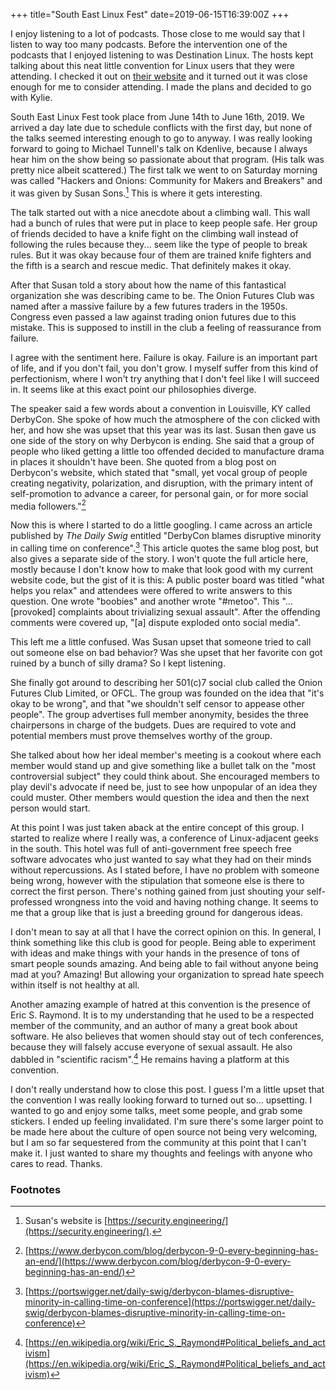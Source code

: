 +++
title="South East Linux Fest"
date=2019-06-15T16:39:00Z
+++

I enjoy listening to a lot of podcasts. Those close to me would say that I
listen to way too many podcasts. Before the intervention one of the podcasts
that I enjoyed listening to was Destination Linux. The hosts kept talking about
this neat little convention for Linux users that they were attending. I checked
it out on [their website](http://southeastlinuxfest.org) and it turned out it
was close enough for me to consider attending. I made the plans and decided to
go with Kylie.

South East Linux Fest took place from June 14th to June 16th, 2019. We arrived a
day late due to schedule conflicts with the first day, but none of the talks
seemed interesting enough to go to anyway. I was really looking forward to going
to Michael Tunnell's talk on Kdenlive, because I always hear him on the show
being so passionate about that program. (His talk was pretty nice albeit
scattered.) The first talk we went to on Saturday morning was called "Hackers
and Onions: Community for Makers and Breakers" and it was given by Susan
Sons.[^1] This is where it gets interesting.

The talk started out with a nice anecdote about a climbing wall. This wall had a
bunch of rules that were put in place to keep people safe. Her group of friends
decided to have a knife fight on the climbing wall instead of following the
rules because they... seem like the type of people to break rules. But it was
okay because four of them are trained knife fighters and the fifth is a search
and rescue medic. That definitely makes it okay.

After that Susan told a story about how the name of this fantastical
organization she was describing came to be. The Onion Futures Club was named
after a massive failure by a few futures traders in the 1950s. Congress even
passed a law against trading onion futures due to this mistake. This is supposed
to instill in the club a feeling of reassurance from failure.

I agree with the sentiment here. Failure is okay. Failure is an important part
of life, and if you don't fail, you don't grow. I myself suffer from this kind
of perfectionism, where I won't try anything that I don't feel like I will
succeed in. It seems like at this exact point our philosophies diverge.

The speaker said a few words about a convention in Louisville, KY called
DerbyCon. She spoke of how much the atmosphere of the con clicked with her, and
how she was upset that this year was its last. Susan then gave us one side of
the story on why Derbycon is ending. She said that a group of people who liked
getting a little too offended decided to manufacture drama in places it
shouldn't have been. She quoted from a blog post on Derbycon's website, which
stated that "small, yet vocal group of people creating negativity, polarization,
and disruption, with the primary intent of self-promotion to advance a career,
for personal gain, or for more social media followers."[^2]

Now this is where I started to do a little googling. I came across an article
published by *The Daily Swig* entitled "DerbyCon blames disruptive minority in
calling time on conference".[^3] This article quotes the same blog post, but
also gives a separate side of the story. I won't quote the full article here,
mostly because I don't know how to make that look good with my current website
code, but the gist of it is this: A public poster board was titled "what helps
you relax" and attendees were offered to write answers to this question. One
wrote "boobies" and another wrote "#metoo". This "...[provoked] complaints about
trivializing sexual assault". After the offending comments were covered up, "[a]
dispute exploded onto social media".

This left me a little confused. Was Susan upset that someone tried to call out
someone else on bad behavior? Was she upset that her favorite con got ruined by
a bunch of silly drama? So I kept listening.

She finally got around to describing her 501(c)7 social club called the Onion
Futures Club Limited, or OFCL. The group was founded on the idea that "it's okay
to be wrong", and that "we shouldn't self censor to appease other people". The
group advertises full member anonymity, besides the three chairpersons in charge
of the budgets. Dues are required to vote and potential members must prove
themselves worthy of the group.

She talked about how her ideal member's meeting is a cookout where each member
would stand up and give something like a bullet talk on the "most controversial
subject" they could think about. She encouraged members to play devil's advocate
if need be, just to see how unpopular of an idea they could muster. Other
members would question the idea and then the next person would start.

At this point I was just taken aback at the entire concept of this group. I
started to realize where I really was, a conference of Linux-adjacent geeks in
the south. This hotel was full of anti-government free speech free software
advocates who just wanted to say what they had on their minds without
repercussions. As I stated before, I have no problem with someone being wrong,
however with the stipulation that someone else is there to correct the first
person. There's nothing gained from just shouting your self-professed wrongness
into the void and having nothing change. It seems to me that a group like that
is just a breeding ground for dangerous ideas.

I don't mean to say at all that I have the correct opinion on this. In general,
I think something like this club is good for people. Being able to experiment
with ideas and make things with your hands in the presence of tons of smart
people sounds amazing. And being able to fail without anyone being mad at you?
Amazing! But allowing your organization to spread hate speech within itself is
not healthy at all.

Another amazing example of hatred at this convention is the presence of Eric S.
Raymond. It is to my understanding that he used to be a respected member of the
community, and an author of many a great book about software. He also believes
that women should stay out of tech conferences, because they will falsely accuse
everyone of sexual assault. He also dabbled in "scientific racism".[^4] He
remains having a platform at this convention.

I don't really understand how to close this post. I guess I'm a little upset
that the convention I was really looking forward to turned out so... upsetting.
I wanted to go and enjoy some talks, meet some people, and grab some stickers. I
ended up feeling invalidated. I'm sure there's some larger point to be made here
about the culture of open source not being very welcoming, but I am so far
sequestered from the community at this point that I can't make it. I just wanted
to share my thoughts and feelings with anyone who cares to read. Thanks.

### Footnotes 

[^1]: Susan's website is [https://security.engineering/](https://security.engineering/).

[^2]: [https://www.derbycon.com/blog/derbycon-9-0-every-beginning-has-an-end/](https://www.derbycon.com/blog/derbycon-9-0-every-beginning-has-an-end/)

[^3]: [https://portswigger.net/daily-swig/derbycon-blames-disruptive-minority-in-calling-time-on-conference](https://portswigger.net/daily-swig/derbycon-blames-disruptive-minority-in-calling-time-on-conference)

[^4]: [https://en.wikipedia.org/wiki/Eric_S._Raymond#Political_beliefs_and_activism](https://en.wikipedia.org/wiki/Eric_S._Raymond#Political_beliefs_and_activism)
